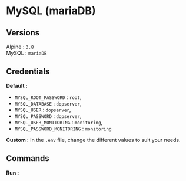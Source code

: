 # MySQL (mariaDB)

## Versions
Alpine : `3.8`   
MySQL : `mariaDB`

## Credentials

**Default :**  
* `MYSQL_ROOT_PASSWORD` : `root`,
* `MYSQL_DATABASE` : `dopserver`,
* `MYSQL_USER` : `dopserver`,
* `MYSQL_PASSWORD` : `dopserver`,
* `MYSQL_USER_MONITORING` : `monitoring`,
* `MYSQL_PASSWORD_MONITORING` : `monitoring`

**Custom :** In the `.env` file, change the different values to suit your needs.

## Commands

**Run :** 
